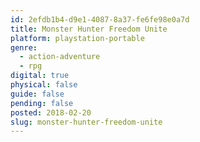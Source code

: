 ```yaml
---
id: 2efdb1b4-d9e1-4087-8a37-fe6fe98e0a7d
title: Monster Hunter Freedom Unite
platform: playstation-portable
genre:
  - action-adventure
  - rpg
digital: true
physical: false
guide: false
pending: false
posted: 2018-02-20
slug: monster-hunter-freedom-unite
---
```

